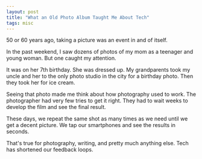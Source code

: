 ```yaml
---
layout: post
title: "What an Old Photo Album Taught Me About Tech"
tags: misc
---
```


50 or 60 years ago, taking a picture was an event in and of itself.

In the past weekend, I saw dozens of photos of my mom as a teenager and young woman. But one caught my attention.

It was on her 7th birthday. She was dressed up. My grandparents took my uncle and her to the only photo studio in the city for a birthday photo. Then they took her for ice cream.

Seeing that photo made me think about how photography used to work. The photographer had very few tries to get it right. They had to wait weeks to develop the film and see the final result.

These days, we repeat the same shot as many times as we need until we get a decent picture. We tap our smartphones and see the results in seconds.

That's true for photography, writing, and pretty much anything else. Tech has shortened our feedback loops.
